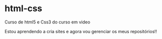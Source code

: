 # html-css
 Curso de html5 e Css3 do curso em video

 Estou aprendendo a cria sites e agora vou gerenciar os meus repositórios!!
